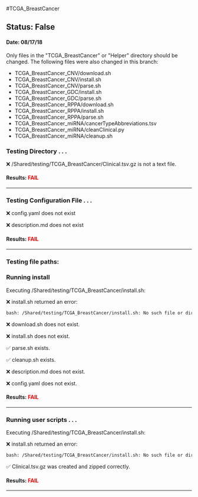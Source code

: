 #TCGA_BreastCancer
## Status: False
#### Date: 08/17/18
Only files in the "TCGA_BreastCancer" or "Helper" directory should be changed. The following files were also changed in this branch:
- TCGA_BreastCancer_CNV/download.sh
- TCGA_BreastCancer_CNV/install.sh
- TCGA_BreastCancer_CNV/parse.sh
- TCGA_BreastCancer_GDC/install.sh
- TCGA_BreastCancer_GDC/parse.sh
- TCGA_BreastCancer_RPPA/download.sh
- TCGA_BreastCancer_RPPA/install.sh
- TCGA_BreastCancer_RPPA/parse.sh
- TCGA_BreastCancer_miRNA/cancerTypeAbbreviations.tsv
- TCGA_BreastCancer_miRNA/cleanClinical.py
- TCGA_BreastCancer_miRNA/cleanup.sh
### Testing Directory . . .

&#10060;	/Shared/testing/TCGA_BreastCancer/Clinical.tsv.gz is not a text file.

#### Results: **<font color="red">FAIL</font>**
---
### Testing Configuration File . . .

&#10060;	 config.yaml does not exist

&#10060;	description.md does not exist

#### Results: **<font color="red">FAIL</font>**
---

### Testing file paths:

### Running install

Executing /Shared/testing/TCGA_BreastCancer/install.sh: 

&#10060;	install.sh returned an error:
```bash
bash: /Shared/testing/TCGA_BreastCancer/install.sh: No such file or directory
```

&#10060;	download.sh does not exist.

&#10060;	install.sh does not exist.

&#9989;	parse.sh exists.

&#9989;	cleanup.sh exists.

&#10060;	description.md does not exist.

&#10060;	config.yaml does not exist.

#### Results: **<font color="red">FAIL</font>**
---
### Running user scripts . . .

Executing /Shared/testing/TCGA_BreastCancer/install.sh: 

&#10060;	install.sh returned an error:
```bash
bash: /Shared/testing/TCGA_BreastCancer/install.sh: No such file or directory
```

&#9989;	Clinical.tsv.gz was created and zipped correctly.

#### Results: **<font color="red">FAIL</font>**
---
